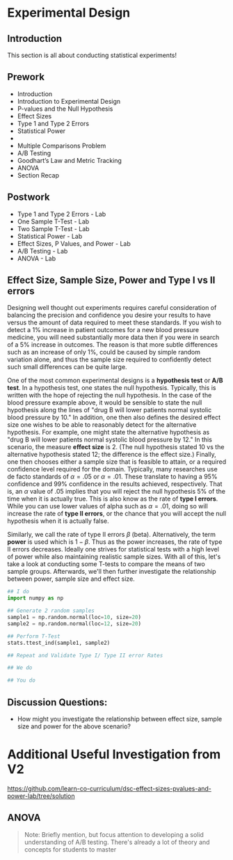 
# Experimental Design

## Introduction

This section is all about conducting statistical experiments! 

## Prework

* Introduction
* Introduction to Experimental Design
* P-values and the Null Hypothesis
* Effect Sizes
* Type 1 and Type 2 Errors
* Statistical Power
* 
* Multiple Comparisons Problem
* A/B Testing
* Goodhart’s Law and Metric Tracking
* ANOVA
* Section Recap

## Postwork
* Type 1 and Type 2 Errors - Lab
* One Sample T-Test - Lab
* Two Sample T-Test - Lab
* Statistical Power - Lab
* Effect Sizes, P Values, and Power - Lab
* A/B Testing - Lab
* ANOVA - Lab

## Effect Size, Sample Size, Power and Type I vs II errors

Designing well thought out experiments requires careful consideration of balancing the precision and confidence you desire your results to have versus the amount of data required to meet these standards. If you wish to detect a 1% increase in patient outcomes for a new blood pressure medicine, you will need substantially more data then if you were in search of a 5% increase in outcomes. The reason is that more subtle differences such as an increase of only 1%, could be caused by simple random variation alone, and thus the sample size required to confidently detect such small differences can be quite large. 

One of the most common experimental designs is a **hypothesis test** or **A/B test**. In a hypothesis test, one states the null hypothesis. Typically, this is written with the hope of rejecting the null hypothesis. In the case of the blood pressure example above, it would be sensible to state the null hypothesis along the lines of "drug B will lower patients normal systolic blood pressure by 10." In addition, one then also defines the desired effect size one wishes to be able to reasonably detect for the alternative hypothesis. For example, one might state the alternative hypothesis as "drug B will lower patients normal systolic blood pressure by 12." In this scenario, the measure **effect size** is 2. (The null hypothesis stated 10 vs the alternative hypothesis stated 12; the difference is the effect size.) Finally, one then chooses either a sample size that is feasible to attain, or a required confidence level required for the domain. Typically, many researches use de facto standards of $\alpha = .05$ or $\alpha = .01$. These translate to having a 95% confidence and 99% confidence in the results achieved, respectively. That is, an $\alpha$ value of .05 implies that you will reject the null hypothesis 5% of the time when it is actually true. This is also know as the rate of **type I errors**. While you can use lower values of alpha such as $\alpha=.01$, doing so will increase the rate of **type II errors**, or the chance that you will accept the null hypothesis when it is actually false. 

Similarly, we call the rate of type II errors $\beta$ (beta). Alternatively, the term **power** is used which is $1-\beta$. Thus as the power increases, the rate of type II errors decreases. Ideally one strives for statistical tests with a high level of power while also maintaining realistic sample sizes. With all of this, let's take a look at conducting some T-tests to compare the means of two sample groups. Afterwards, we'll then further investigate the relationship between power, sample size and effect size.


```python
## I do
import numpy as np

## Generate 2 random samples
sample1 = np.random.normal(loc=10, size=20)
sample2 = np.random.normal(loc=12, size=20)

## Perform T-Test
stats.ttest_ind(sample1, sample2)

## Repeat and Validate Type I/ Type II error Rates
```


```python
## We do 
```


```python
## You do
```

## Discussion Questions:

* How might you investigate the relationship between effect size, sample size and power for the above scenario?

# Additional Useful Investigation from V2

https://github.com/learn-co-curriculum/dsc-effect-sizes-pvalues-and-power-lab/tree/solution

## ANOVA

> Note: Briefly mention, but focus attention to developing a solid understanding of A/B testing. There's already a lot of theory and concepts for students to master
